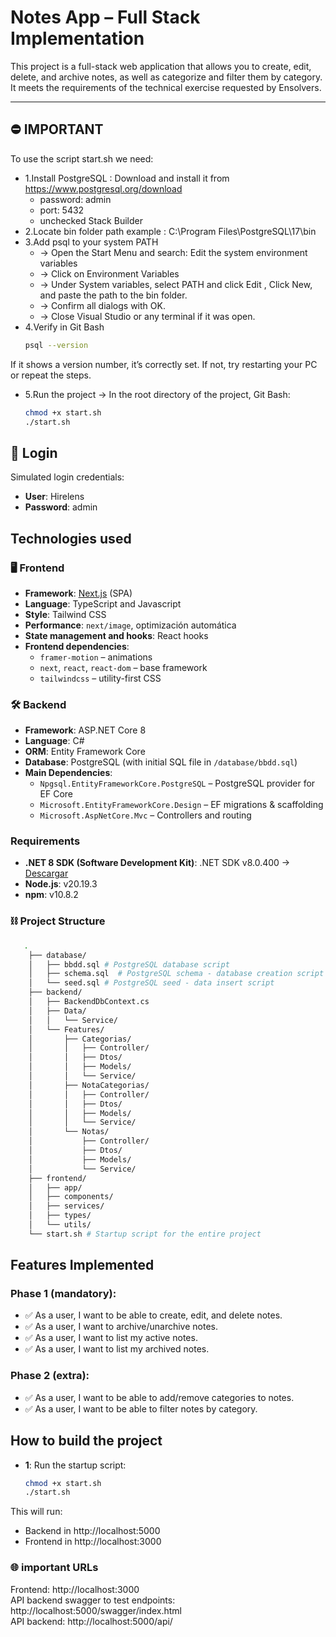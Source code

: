 # Notes App – Full Stack Implementation

This project is a full-stack web application that allows you to create, edit, delete, and archive notes, as well as categorize and filter them by category. It meets the requirements of the technical exercise requested by Ensolvers.

---

## ⛔ IMPORTANT
To use the script start.sh we need:
- 1.Install PostgreSQL : Download and install it from https://www.postgresql.org/download
    - password: admin
    - port: 5432
    - unchecked Stack Builder 
- 2.Locate bin folder path
    example : C:\Program Files\PostgreSQL\17\bin
- 3.Add psql to your system PATH
    - -> Open the Start Menu and search: Edit the system environment variables
    - -> Click on Environment Variables
    - -> Under System variables, select PATH and click Edit , Click New, and paste the path to the bin folder. 
    - -> Confirm all dialogs with OK.
    - -> Close Visual Studio or any terminal if it was open.
- 4.Verify in Git Bash
    ```bash
    psql --version 
If it shows a version number, it’s correctly set. If not, try restarting your PC or repeat the steps.

- 5.Run the project -> In the root directory of the project, Git Bash:
    ```bash
    chmod +x start.sh
    ./start.sh


## 📝 Login
Simulated login credentials:
- **User**: Hirelens
- **Password**: admin

## Technologies used

### 🖥️ Frontend

- **Framework**: [Next.js](https://nextjs.org/) (SPA)
- **Language**: TypeScript and Javascript
- **Style**: Tailwind CSS
- **Performance**: `next/image`, optimización automática
- **State management and hooks**: React hooks
- **Frontend dependencies**:
    - `framer-motion` – animations
    - `next`, `react`, `react-dom` – base framework
    - `tailwindcss` – utility-first CSS


### 🛠️ Backend

- **Framework**: ASP.NET Core 8
- **Language**: C#
- **ORM**: Entity Framework Core
- **Database**: PostgreSQL (with initial SQL file in `/database/bbdd.sql`)
- **Main Dependencies**:
    - `Npgsql.EntityFrameworkCore.PostgreSQL` – PostgreSQL provider for EF Core
    - `Microsoft.EntityFrameworkCore.Design` – EF migrations & scaffolding
    - `Microsoft.AspNetCore.Mvc` – Controllers and routing

### Requirements

- **.NET 8 SDK (Software Development Kit)**: .NET SDK v8.0.400 → [Descargar](https://dotnet.microsoft.com/en-us/download/dotnet/8.0)
- **Node.js**: v20.19.3 
- **npm**: v10.8.2

### ⛓ Project Structure
```bash
   .  
    ├── database/  
    │   ├── bbdd.sql # PostgreSQL database script 
    │   ├── schema.sql  # PostgreSQL schema - database creation script 
    │   └── seed.sql # PostgreSQL seed - data insert script 
    ├── backend/  
    │   ├── BackendDbContext.cs  
    │   ├── Data/  
    │   │   └── Service/  
    │   └── Features/  
    │       ├── Categorias/  
    │       │   ├── Controller/  
    │       │   ├── Dtos/  
    │       │   ├── Models/  
    │       │   └── Service/  
    │       ├── NotaCategorias/  
    │       │   ├── Controller/  
    │       │   ├── Dtos/  
    │       │   ├── Models/  
    │       │   └── Service/  
    │       └── Notas/  
    │           ├── Controller/  
    │           ├── Dtos/  
    │           ├── Models/  
    │           └── Service/  
    ├── frontend/  
    │   ├── app/  
    │   ├── components/  
    │   ├── services/  
    │   ├── types/  
    │   └── utils/  
    └── start.sh # Startup script for the entire project  
```

## Features Implemented
### Phase 1 (mandatory):
- ✅ As a user, I want to be able to create, edit, and delete notes.
- ✅ As a user, I want to archive/unarchive notes.
- ✅ As a user, I want to list my active notes.
- ✅ As a user, I want to list my archived notes.

### Phase 2 (extra):
- ✅ As a user, I want to be able to add/remove categories to notes.
- ✅ As a user, I want to be able to filter notes by category.

## How to build the project
- **1**: Run the startup script:
    ```bash
    chmod +x start.sh
    ./start.sh


This will run:
- Backend in http://localhost:5000
- Frontend in http://localhost:3000

### 🌐 important URLs 
Frontend: http://localhost:3000  
API backend swagger to test endpoints: http://localhost:5000/swagger/index.html  
API backend: http://localhost:5000/api/  


